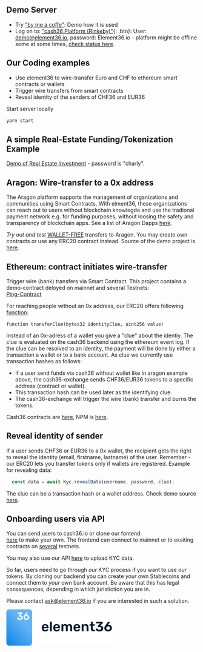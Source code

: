 ## Demo Server

- Try ["by me a coffe"](https://examples.e36.io/src/coffee.html): Demo how it is used
- Log on to:  ["cash36 Platform (Rinkeby)"](https://demo.e36.io){: .btn}: User: demo@element36.io, password: Element36.io  - platform might be offline some at some times, [check status here](https://stats.uptimerobot.com/89EgPhj80D). 

## Our Coding examples

- Use element36 to wire-transfer Euro and CHF to ethereum smart contracts or wallets
- Trigger wire transfers from smart contracts
- Reveal identity of the senders of CHF36 and EUR36

Start server locally

```bash
yarn start
```

## A simple Real-Estate Funding/Tokenization Example

[Demo of Real Estate Investment](https://www.apfelhof.info/investieren.html) - password is "charly".


## Aragon: Wire-transfer to a 0x address

The Aragon platform supports the management of organizations and communities using Smart Contracts.
With elment36, these organizations can reach out to users without blockchain knowlegde and
use the tradional payment network e.g. for funding purposes, without loosing the 
safety and transparency of blockchain apps. See a list of Aragon Dapps [here](https://poweredby.aragon.org/).  

*Try out and test* [WALLET-FREE](https://examples.e36.io/src/index.html) transfers to Aragon. You may create own contracts or use any ERC20 contract instead. Source of the demo project is [here](./src/aragon.html).


## Ethereum: contract initiates wire-transfer

Trigger wire (bank) transfers via Smart Contract. This project contains a demo-contract deloyed on mainnet and several Testnets:  
[Ping-Contract](https://github.com/element36-io/cash36-ping)

For reaching people without an 0x address, our ERC20 offers following [function](https://github.com/element36-io/cash36-contracts/blob/e15d8b807418e90accda7f36cc03c7f9b5d4dc8b/contracts/Token36.sol#L113):  

```solidity
function transferClue(bytes32 identityClue, uint256 value)
```

Instead of an 0x-adress of a wallet you give a "clue" about the identiy. The clue is evaluated on the cash36 backend using the ethereum event log.  If the clue can be resolved to an identity, the payment will be done by either a transaction a wallet or to a bank account. As clue we currently use transaction hashes as follows:

- If a user send funds via cash36 without wallet like in aragon example above, the cash36-exchange sends CHF36/EUR36 tokens to a specific address (contract or wallet).
- This transaction hash can be used later as the identifying clue. 
- The cash36-exchange will trigger the wire (bank) transfer and burns the tokens.

Cash36 contracts are [here](https://github.com/element36-io/cash36-contracts), NPM is [here](https://github.com/element36-io/cash36-contracts/packages).


## Reveal identity of sender

If a user sends CHF36 or EUR36 to a 0x wallet, the recipient gets the right to reveal the identity (email, firstname, lastname) of the user. Remember - our ERC20 lets you transfer tokens only if wallets are registered. Example for revealing data:  

```javascript
  const data = await Kyc.revealData(username, password, clue);
```

The clue can be a transaction hash or a wallet address. Check demo source [here](https://github.com/element36-io/cash36-ping/blob/6e5922339353f391e0d350e36154bced5244483c/src/js/dapp.js#L264).

## Onboarding users via API

You can send users to cash36.io or clone our fontend  
[here](https://github.com/element36-io/cash36-frontend) to make your own. The frontend can connect to mainnet or to exsiting contracts on [several](https://github.com/element36-io/cash36-contracts/blob/master/networks.md) testnets.  

You may also use our API [here](https://github.com/element36-io/cash36-frontend/blob/master/doc/src/singlepage.md) to upload KYC data. 

So far, users need to go through _our_ KYC process if you want to use _our_ tokens. By cloning our backend you can create _your_ own Stablecoins and connect them  to _your_ own bank account. Be aware that this has legal consequences, depending in which juristiction you are in.

 Please contact ask@element36.io if you are interested in such a solution.

![element36](./src/img/element36.svg)